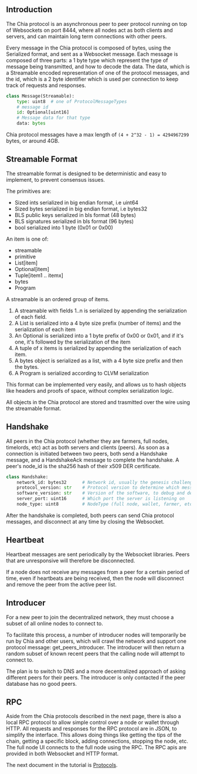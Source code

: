 ## Introduction

The Chia protocol is an asynchronous peer to peer protocol running on top of Websockets on port 8444, where all nodes act as both clients and servers, and can maintain long term connections with other peers.

Every message in the Chia protocol is  composed of bytes, using the Serialized format, and sent as a Websocket message. Each message is composed of three parts: a 1 byte type which represent the type of message being transmitted, and how to decode the data. The data, which is a Streamable encoded representation of one of the protocol messages, and the id, which is a 2 byte identifier which is used per connection to keep track of requests and responses.


```python
class Message(Streamable):
    type: uint8  # one of ProtocolMessageTypes
    # message id
    id: Optional[uint16]
    # Message data for that type
    data: bytes

```

Chia protocol messages have a max length of `(4 + 2^32 - 1) = 4294967299` bytes, or around 4GB.


## Streamable Format
The streamable format is designed to be deterministic and easy to implement, to prevent consensus issues.

The primitives are:
* Sized ints serialized in big endian format, i.e uint64
* Sized bytes serialized in big endian format, i.e bytes32
* BLS public keys serialized in bls format (48 bytes)
* BLS signatures serialized in bls format (96 bytes)
* bool serialized into 1 byte (0x01 or 0x00)

An item is one of:
* streamable
* primitive
* List[item]
* Optional[item]
* Tuple[item1 .. itemx]
* bytes
* Program


A streamable is an ordered group of items.

1. A streamable with fields 1..n is serialized by appending the serialization of each field.
2. A List is serialized into a 4 byte size prefix (number of items) and the serialization of each item
3. An Optional is serialized into a 1 byte prefix of 0x00 or 0x01, and if it's one, it's followed by the serialization of the item
4. A tuple of x items is serialized by appending the serialization of each item.
5. A bytes  object is serialized as a list, with a 4 byte size prefix and then the bytes.
6. A Program is serialized according to CLVM serialization

This format can be implemented very easily, and allows us to hash objects like headers and proofs of space,
without complex serialization logic.

All objects in the Chia protocol are stored and trasmitted over the wire using the streamable format.

## Handshake

All peers in the Chia protocol (whether they are farmers, full nodes, timelords, etc) act as both servers and clients (peers).
As soon as a connection is initiated between two peers, both send a Handshake message, and a HandshakeAck message to complete the handshake.
A peer's node_id is the sha256 hash of their x509 DER certificate. 

```Python
class Handshake:
    network_id: bytes32      # Network id, usually the genesis challenge of the blockchain
    protocol_version: str    # Protocol version to determine which messages the peer supports
    software_version: str    # Version of the software, to debug and determine feature support
    server_port: uint16      # Which port the server is listening on
    node_type: uint8         # NodeType (full node, wallet, farmer, etc)
```

After the handshake is completed, both peers can send Chia protocol messages, and disconnect at any time by closing the Websocket.

## Heartbeat
Heartbeat messages are sent periodically by the Websocket libraries. Peers that are unresponsive will therefore be disconnected.

If a node does not receive any messages from a peer for a certain period of time, even if heartbeats are being received, then the node will disconnect and remove the peer from the active peer list.

## Introducer

For a new peer to join the decentralized network, they must choose a subset of all online nodes to connect to.

To facilitate this process, a number of introducer nodes will temporarily be run by Chia and other users, which will crawl the network and support one protocol message: get_peers_introducer.
The introducer will then return a random subset of known recent peers that the calling node will attempt to connect to.

The plan is to switch to DNS and a more decentralized approach of asking different peers for their peers.
The introducer is only contacted if the peer database has no good peers.

## RPC
Aside from the Chia protocols described in the next page, there is also a local RPC protocol to allow simple control over a node or wallet through HTTP.
All requests and responses for the RPC protocol are in JSON, to simplify the interface.
This allows doing things like getting the tips of the chain, getting a specific block, adding connections, stopping the node, etc. The full node UI connects to the full node using the RPC. 
The RPC apis are provided in both Websocket and HTTP format.


The next document in the tutorial is [Protocols](https://github.com/Chia-Network/chia-blockchain/wiki/Protocols).